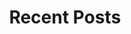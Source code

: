 ---
widget: pages
headless: true
active: true
weight: 60
title: Recent Posts
subtitle: ''
content:
  page_type: post
  count: 5
  offset: 0
  order: desc
  filters:
    tag: ''
    category: ''
    publication_type: ''
    author: ''
    exclude_featured: false
design:
  view: 2
  background:
    color: '#1c1c1c'
advanced:
  css_style: ''
  css_class: ''
---